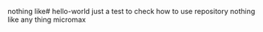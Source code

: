 nothing like# hello-world
just a test to check how to use repository
nothing like any thing micromax
